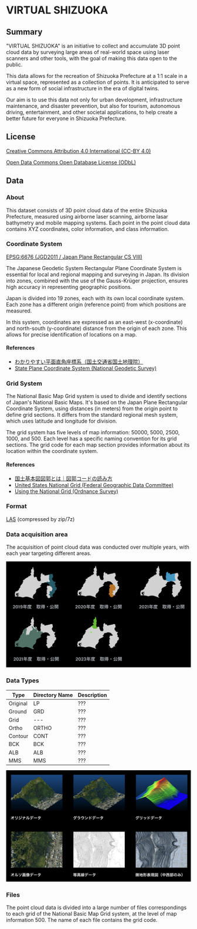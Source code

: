 # VIRTUAL SHIZUOKA

## Summary

"VIRTUAL SHIZUOKA" is an initiative to collect and accumulate 3D point cloud data by surveying large areas of real-world space using laser scanners and other tools, with the goal of making this data open to the public.

This data allows for the recreation of Shizuoka Prefecture at a 1:1 scale in a virtual space, represented as a collection of points. It is anticipated to serve as a new form of social infrastructure in the era of digital twins.

Our aim is to use this data not only for urban development, infrastructure maintenance, and disaster prevention, but also for tourism, autonomous driving, entertainment, and other societal applications, to help create a better future for everyone in Shizuoka Prefecture.

## License

[Creative Commons Attribution 4.0 International  (CC-BY 4.0)](https://creativecommons.org/licenses/by/4.0/)

[Open Data Commons Open Database License (ODbL)](https://opendatacommons.org/licenses/odbl/)

## Data

### About

This dataset consists of 3D point cloud data of the entire Shizuoka Prefecture, measured using airborne laser scanning, airborne lasar bathymetry and mobile mapping systems. Each point in the point cloud data contains XYZ coordinates, color information, and class information.

### Coordinate System

[EPSG:6676 (JGD2011 / Japan Plane Rectangular CS VIII)](https://epsg.io/6676)

The Japanese Geodetic System Rectangular Plane Coordinate System is essential for local and regional mapping and surveying in Japan. Its division into zones, combined with the use of the Gauss-Krüger projection, ensures high accuracy in representing geographic positions.

Japan is divided into 19 zones, each with its own local coordinate system. Each zone has a different origin (reference point) from which positions are measured.

In this system, coordinates are expressed as an east-west (x-coordinate) and north-south (y-coordinate) distance from the origin of each zone. This allows for precise identification of locations on a map.

#### References

* [わかりやすい平面直角座標系（国土交通省国土地理院）](https://www.gsi.go.jp/sokuchikijun/jpc.html)
* [State Plane Coordinate System (National Geodetic Survey)](https://geodesy.noaa.gov/SPCS/)

### Grid System

The National Basic Map Grid system is used to divide and identify sections of Japan's National Basic Maps. It's based on the Japan Plane Rectangular Coordinate System, using distances (in meters) from the origin point to define grid sections. It differs from the standard regional mesh system, which uses latitude and longitude for division.

The grid system has five levels of map information: 50000, 5000, 2500, 1000, and 500. Each level has a specific naming convention for its grid sections. The grid code for each map section provides information about its location within the coordinate system.

#### References

- [国土基本図図郭とは｜図郭コードの読み方](https://club.informatix.co.jp/?p=1293)
- [United States National Grid (Federal Geographic Data Committee)](https://www.fgdc.gov/usng/)
- [Using the National Grid (Ordnance Survey)](https://www.ordnancesurvey.co.uk/documents/resources/guide-to-nationalgrid.pdf)

### Format

[LAS](https://www.ogc.org/standard/las/) (compressed by zip/7z)

### Data acquisition area

The acquisition of point cloud data was conducted over multiple years, with each year targeting different areas.

![Data Acquisition Area](images/VirtualShizuoka_year_area.png)

### Data Types

| Type | Directory Name | Description |
| --- | --- | --- |
| Original | LP | ??? |
| Ground | GRD | ??? |
| Grid | --- | ??? |
| Ortho | ORTHO | ??? |
| Contour | CONT | ??? |
| BCK | BCK | ??? |
| ALB | ALB | ??? |
| MMS | MMS | ??? |

![Data Types](images/VirtualShizuoka_data_type.png)

### Files

The point cloud data is divided into a large number of files correspondings to each grid of the National Basic Map Grid system, at the level of map information 500. The name of each file contains the grid code.